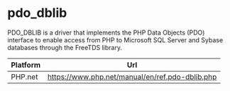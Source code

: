 # pdo_dblib

PDO_DBLIB is a driver that implements the PHP Data Objects (PDO) interface to enable access from PHP to Microsoft SQL Server and Sybase databases through the FreeTDS library.

| Platform | Url                                                              |
|----------|------------------------------------------------------------------|
| PHP.net  | https://www.php.net/manual/en/ref.pdo-dblib.php                  |
